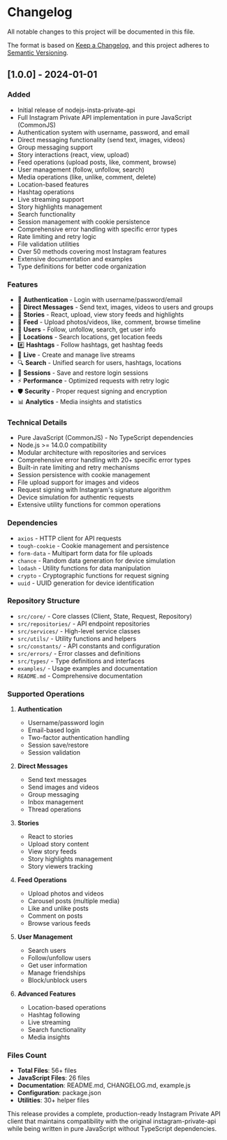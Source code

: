 # Changelog

All notable changes to this project will be documented in this file.

The format is based on [Keep a Changelog](https://keepachangelog.com/en/1.0.0/),
and this project adheres to [Semantic Versioning](https://semver.org/spec/v2.0.0.html).

## [1.0.0] - 2024-01-01

### Added
- Initial release of nodejs-insta-private-api
- Full Instagram Private API implementation in pure JavaScript (CommonJS)
- Authentication system with username, password, and email
- Direct messaging functionality (send text, images, videos)
- Group messaging support
- Story interactions (react, view, upload)
- Feed operations (upload posts, like, comment, browse)
- User management (follow, unfollow, search)
- Media operations (like, unlike, comment, delete)
- Location-based features
- Hashtag operations
- Live streaming support
- Story highlights management
- Search functionality
- Session management with cookie persistence
- Comprehensive error handling with specific error types
- Rate limiting and retry logic
- File validation utilities
- Over 50 methods covering most Instagram features
- Extensive documentation and examples
- Type definitions for better code organization

### Features
- 🔐 **Authentication** - Login with username/password/email
- 💬 **Direct Messages** - Send text, images, videos to users and groups
- 📱 **Stories** - React, upload, view story feeds and highlights
- 📸 **Feed** - Upload photos/videos, like, comment, browse timeline
- 👥 **Users** - Follow, unfollow, search, get user info
- 📍 **Locations** - Search locations, get location feeds
- #️⃣ **Hashtags** - Follow hashtags, get hashtag feeds
- 🎥 **Live** - Create and manage live streams
- 🔍 **Search** - Unified search for users, hashtags, locations
- 🍪 **Sessions** - Save and restore login sessions
- ⚡ **Performance** - Optimized requests with retry logic
- 🛡️ **Security** - Proper request signing and encryption
- 📊 **Analytics** - Media insights and statistics

### Technical Details
- Pure JavaScript (CommonJS) - No TypeScript dependencies
- Node.js >= 14.0.0 compatibility
- Modular architecture with repositories and services
- Comprehensive error handling with 20+ specific error types
- Built-in rate limiting and retry mechanisms
- Session persistence with cookie management
- File upload support for images and videos
- Request signing with Instagram's signature algorithm
- Device simulation for authentic requests
- Extensive utility functions for common operations

### Dependencies
- `axios` - HTTP client for API requests
- `tough-cookie` - Cookie management and persistence
- `form-data` - Multipart form data for file uploads
- `chance` - Random data generation for device simulation
- `lodash` - Utility functions for data manipulation
- `crypto` - Cryptographic functions for request signing
- `uuid` - UUID generation for device identification

### Repository Structure
- `src/core/` - Core classes (Client, State, Request, Repository)
- `src/repositories/` - API endpoint repositories
- `src/services/` - High-level service classes
- `src/utils/` - Utility functions and helpers
- `src/constants/` - API constants and configuration
- `src/errors/` - Error classes and definitions
- `src/types/` - Type definitions and interfaces
- `examples/` - Usage examples and documentation
- `README.md` - Comprehensive documentation

### Supported Operations
1. **Authentication**
   - Username/password login
   - Email-based login
   - Two-factor authentication handling
   - Session save/restore
   - Session validation

2. **Direct Messages**
   - Send text messages
   - Send images and videos
   - Group messaging
   - Inbox management
   - Thread operations

3. **Stories**
   - React to stories
   - Upload story content
   - View story feeds
   - Story highlights management
   - Story viewers tracking

4. **Feed Operations**
   - Upload photos and videos
   - Carousel posts (multiple media)
   - Like and unlike posts
   - Comment on posts
   - Browse various feeds

5. **User Management**
   - Search users
   - Follow/unfollow users
   - Get user information
   - Manage friendships
   - Block/unblock users

6. **Advanced Features**
   - Location-based operations
   - Hashtag following
   - Live streaming
   - Search functionality
   - Media insights

### Files Count
- **Total Files**: 56+ files
- **JavaScript Files**: 26 files
- **Documentation**: README.md, CHANGELOG.md, example.js
- **Configuration**: package.json
- **Utilities**: 30+ helper files

This release provides a complete, production-ready Instagram Private API client that maintains compatibility with the original instagram-private-api while being written in pure JavaScript without TypeScript dependencies.